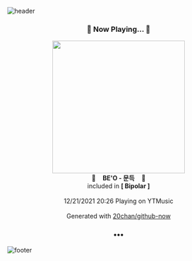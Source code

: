 ![header](https://capsule-render.vercel.app/api?type=wave&height=170&section=header&text=Hi.%20I'm%20SHIFT&fontColor=090707&fontAlignX=45&fontAlignY=65&fontSize=100)

<h3 align="center">🎵 Now Playing... 🎵</h3>
<p align="center">
  <a href="https://music.youtube.com/watch?v=H8VwHCvWQYE">
    <img width="300" src="https://lh3.googleusercontent.com/2vWcYkyKzI5KJIv62FShZbslfdpi8Fhcg_tyyAUpaNo6c87fam3G4aWzzk-rRltj3BbUFzcKr7m6xNdEKQ">
  </a>
  <br>
  🎵&nbsp&nbsp&nbsp <b>BE'O - 문득</b> &nbsp&nbsp&nbsp🎵
  <br>
  included in <b>[ Bipolar ]</b>
  
  <br />
  <br />
  12/21/2021 20:26 Playing on YTMusic
  <br />
  <br />
  Generated with <a href="https://github.com/20chan/github-now">20chan/github-now</a>
</p>

<h3 align="center">•••</h3>

![footer](https://capsule-render.vercel.app/api?type=wave&height=150&section=footer)
